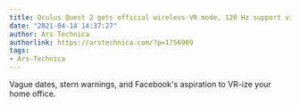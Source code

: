 ```yaml
---
title: Oculus Quest 2 gets official wireless-VR mode, 120 Hz support via patch
date: "2021-04-14 14:37:27"
author: Ars Technica
authorlink: https://arstechnica.com/?p=1756909
tags:
- Ars-Technica
---
```

Vague dates, stern warnings, and Facebook's aspiration to VR-ize your home office.